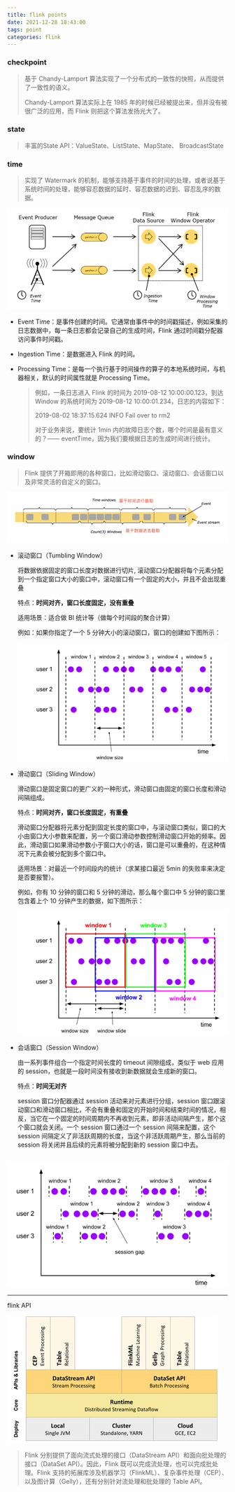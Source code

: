 ```yaml
---
title: flink points
date: 2021-12-28 18:43:00
tags: point
categories: flink
---
```


### checkpoint

> 基于 Chandy-Lamport 算法实现了一个分布式的一致性的快照，从而提供了一致性的语义。
>
> Chandy-Lamport 算法实际上在 1985 年的时候已经被提出来，但并没有被很广泛的应用，而 Flink 则把这个算法发扬光大了。



### state

> 丰富的State API：ValueState、ListState、MapState、 BroadcastState



### time

> 实现了 Watermark 的机制，能够支持基于事件的时间的处理，或者说基于系统时间的处理，能够容忍数据的延时、容忍数据的迟到、容忍乱序的数据。

![](./img/flink/flink_time.png)

- Event Time：是事件创建的时间。它通常由事件中的时间戳描述，例如采集的日志数据中，每一条日志都会记录自己的生成时间，Flink 通过时间戳分配器访问事件时间戳。

- Ingestion Time：是数据进入 Flink 的时间。

- Processing Time：是每一个执行基于时间操作的算子的本地系统时间，与机器相关，默认的时间属性就是 Processing Time。

  > 例如，一条日志进入 Flink 的时间为 2019-08-12 10:00:00.123，到达 Window 的系统时间为 2019-08-12 10:00:01.234，日志的内容如下：
  >
  > 2019-08-02 18:37:15.624 INFO Fail over to rm2
  >
  > 对于业务来说，要统计 1min 内的故障日志个数，哪个时间是最有意义的？—— eventTime，因为我们要根据日志的生成时间进行统计。





### window

> Flink 提供了开箱即用的各种窗口，比如滑动窗口、滚动窗口、会话窗口以及非常灵活的自定义的窗口。

![](./img/flink/flink_window.png)

- 滚动窗口（Tumbling Window）

  将数据依据固定的窗口长度对数据进行切片, 滚动窗口分配器将每个元素分配到一个指定窗口大小的窗口中，滚动窗口有一个固定的大小，并且不会出现重叠

  特点：**时间对齐，窗口长度固定，没有重叠**

  适用场景：适合做 BI 统计等（做每个时间段的聚合计算）

  例如：如果你指定了一个 5 分钟大小的滚动窗口，窗口的创建如下图所示：

  ![](./img/flink/flink_window_tumbling.png)

  

- 滑动窗口（Sliding Window）

  滑动窗口是固定窗口的更广义的一种形式，滑动窗口由固定的窗口长度和滑动间隔组成。

  特点：**时间对齐，窗口长度固定，有重叠**

  滑动窗口分配器将元素分配到固定长度的窗口中，与滚动窗口类似，窗口的大小由窗口大小参数来配置，另一个窗口滑动参数控制滑动窗口开始的频率。因此，滑动窗口如果滑动参数小于窗口大小的话，窗口是可以重叠的，在这种情况下元素会被分配到多个窗口中。

  适用场景：对最近一个时间段内的统计（求某接口最近 5min 的失败率来决定是否要报警）。

  例如，你有 10 分钟的窗口和 5 分钟的滑动，那么每个窗口中 5 分钟的窗口里包含着上个 10 分钟产生的数据，如下图所示：

  ![](./img/flink/flink_window_sliding.png)

- 会话窗口（Session Window）

  由一系列事件组合一个指定时间长度的 timeout 间隙组成，类似于 web 应用的 session，也就是一段时间没有接收到新数据就会生成新的窗口。

  特点：**时间无对齐**

  session 窗口分配器通过 session 活动来对元素进行分组，session 窗口跟滚动窗口和滑动窗口相比，不会有重叠和固定的开始时间和结束时间的情况，相反，当它在一个固定的时间周期内不再收到元素，即非活动间隔产生，那个这个窗口就会关闭。一个 session 窗口通过一个 session 间隔来配置，这个 session 间隔定义了非活跃周期的长度，当这个非活跃周期产生，那么当前的 session 将关闭并且后续的元素将被分配到新的 session 窗口中去。

​		![](./img/flink/flink_window_session.png)







---

flink API

![](./img/flink/flink_runtime.png)



> Flink 分别提供了面向流式处理的接口（DataStream API）和面向批处理的接口（DataSet API）。因此，Flink 既可以完成流处理，也可以完成批处理。Flink 支持的拓展库涉及机器学习（FlinkML）、复杂事件处理（CEP）、以及图计算（Gelly），还有分别针对流处理和批处理的 Table API。





















